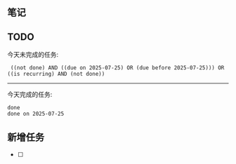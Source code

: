 ## 笔记

## TODO
今天未完成的任务:
```tasks
 ((not done) AND ((due on 2025-07-25) OR (due before 2025-07-25))) OR ((is recurring) AND (not done))
```
---
今天完成的任务:
```tasks
done
done on 2025-07-25 
```
## 新增任务
- [ ] 
  



